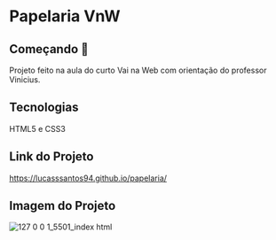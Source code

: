 # Papelaria VnW

## Começando 🚀

Projeto feito na aula do curto Vai na Web com orientação do professor Vinicius.

## Tecnologias
HTML5 e CSS3

## Link do Projeto
https://lucasssantos94.github.io/papelaria/

## Imagem do Projeto
![127 0 0 1_5501_index html](https://github.com/lucasssantos94/papelaria/assets/60483143/dc63ddcc-ef8f-4846-a4fa-9efb6b09af61)
